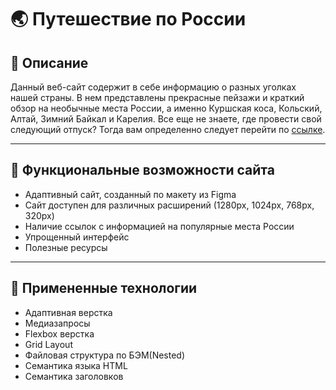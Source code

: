 # :earth_asia: **Путешествие по России**

## :dizzy: **Описание**
Данный веб-сайт содержит в себе информацию о разных уголках нашей страны. В нем представлены прекрасные пейзажи и краткий обзор на необычные места России, а именно Куршская коса, Кольский, Алтай, Зимний Байкал и Карелия.
Все еще не знаете, где провести свой следующий отпуск? Тогда вам определенно следует перейти по [ссылке](https://sofiapoly.github.io/russian-travel/index.html "Путешествие по России").

------
## :key: **Функциональные возможности сайта**
* Адаптивный сайт, созданный по макету из Figma
* Сайт доступен для различных расширений (1280px, 1024px, 768px, 320px)
* Наличие ссылок с информацией на популярные места России
* Упрощенный интерфейс
* Полезные ресурсы

------
## :bookmark_tabs: **Примененные технологии**
* Адаптивная верстка
* Медиазапросы
* Flexbox верстка
* Grid Layout
* Файловая структура по БЭМ(Nested)
* Семантика языка HTML
* Семантика заголовков
